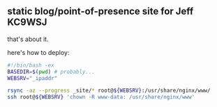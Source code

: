 ## static blog/point-of-presence site for Jeff KC9WSJ

that's about it.


here's how to deploy:

```bash
#!/bin/bash -ex
BASEDIR=$(pwd) # probably...
WEBSRV="_ipaddr"

rsync -az --progress _site/* root@${WEBSRV}:/usr/share/nginx/www/
ssh root@${WEBSRV} 'chown -R www-data: /usr/share/nginx/www'
```
